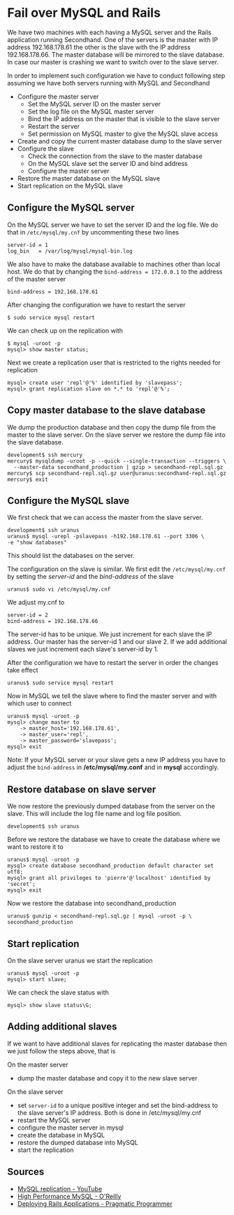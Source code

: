 Fail over MySQL and Rails
========================
We have two machines with each having a MySQL server and the Rails application
running Secondhand. One of the servers is the master with IP address 
192.168.178.61 the other is the slave with the IP address 192.168.178.66. 
The master database will be mirrored to the slave database.
In case our master is crashing we want to switch over to the slave server. 

In order to implement such configuration we have to conduct following step 
assuming we have both servers running with MySQL and Secondhand

* Configure the master server
  * Set the MySQL server ID on the master server
  * Set the log file on the MySQL master server
  * Bind the IP address on the master that is visible to the slave server
  * Restart the server
  * Set permission on MySQL master to give the MySQL slave access
* Create and copy the current master database dump to the slave server
* Configure the slave
  * Check the connection from the slave to the master database
  * On the MySQL slave set the server ID and bind address
  * Configure the master server
* Restore the master database on the MySQL slave
* Start replication on the MySQL slave

Configure the MySQL server
--------------------------
On the MySQL server we have to set the server ID and the log file. We do that
in `/etc/mysql/my.cnf` by uncommenting these two lines

    server-id = 1
    log_bin   = /var/log/mysql/mysql-bin.log

We also have to make the database available to machines other than local host.
We do that by changing the `bind-address = 172.0.0.1` to the address of the
master server

    bind-address = 192.168.178.61

After changing the configuration we have to restart the server

    $ sudo service mysql restart

We can check up on the replication with

    $ mysql -uroot -p
    mysql> show master status;

Next we create a replication user that is restricted to the rights needed for
replication

    mysql> create user 'repl'@'%' identified by 'slavepass';
    mysql> grant replication slave on *.* to 'repl'@'%';

Copy master database to the slave database
------------------------------------------
We dump the production database and then copy the dump file from the master to
the slave server. On the slave server we restore the dump file into the slave
database.

    development$ ssh mercury
    mercury$ mysqldump -uroot -p --quick --single-transaction --triggers \
      --master-data secondhand_production | gzip > secondhand-repl.sql.gz
    mercury$ scp secondhand-repl.sql.gz user@uranus:secondhand-repl.sql.gz
    mercury$ exit

Configure the MySQL slave
-------------------------
We first check that we can access the master from the slave server.

    development$ ssh uranus
    uranus$ mysql -urepl -pslavepass -h192.168.178.61 --port 3306 \
    -e "show databases"

This should list the databases on the server.

The configuration on the slave is similar. We first edit the `/etc/mysql/my.cnf`
by setting the *server-id* and the *bind-address* of the slave

    uranus$ sudo vi /etc/mysql/my.cnf

We adjust my.cnf to

    server-id = 2
    bind-address = 192.168.178.66

The server-id has to be unique. We just increment for each slave the IP address.
Our master has the server-id 1 and our slave 2. If we add additional slaves we
just increment each slave's server-id by 1.

After the configuration we have to restart the server in order the changes take
effect

    uranus$ sudo service mysql restart

Now in MySQL we tell the slave where to find the master server and with which
user to connect

    uranus$ mysql -uroot -p
    mysql> change master to
        -> master_host='192.168.178.61',
        -> master_user='repl',
        -> master_password='slavepass';
    mysql> exit

Note: If your MySQL server or your slave gets a new IP address you have to 
adjust the `bind-address` in **/etc/mysql/my.conf** and in **mysql** 
accordingly.

Restore database on slave server
--------------------------------
We now restore the previously dumped database from the server on the slave. This
will include the log file name and log file position.

    development$ ssh uranus

Before we restore the database we have to create the database where we want to
restore it to

    uranus$ mysql -uroot -p
    mysql> create database secondhand_production default character set utf8;
    mysql> grant all privileges to 'pierre'@'localhost' identified by 'secret';
    mysql> exit

Now we restore the database into secondhand\_production

    uranus$ gunzip < secondhand-repl.sql.gz | mysql -uroot -p \
    secondhand_production

Start replication
-----------------
On the slave server uranus we start the replication

    uranus$ mysql -uroot -p
    mysql> start slave;

We can check the slave status with

    mysql> show slave status\G;

Adding additional slaves
------------------------
If we want to have additional slaves for replicating the master database then we
just follow the steps above, that is

On the master server

* dump the master database and copy it to the new slave server

On the slave server

* set `server-id` to a unique positive integer and set the bind-address to the
  slave server's IP address. Both is done in /etc/mysql/my.cnf 
* restart the MySQL server
* configure the master server in mysql
* create the database in MySQL
* restore the dumped database into MySQL
* start the replication

Sources
-------
* [MySQL replication - YouTube](https://www.youtube.com/watch?v=JXDuVypcHNA)
* [High Performance MySQL - O'Reilly](http://shop.oreilly.com/product/0636920022343.do)
* [Deploying Rails Applications - Pragmatic Programmer](https://pragprog.com/book/cbdepra/deploying-rails)


